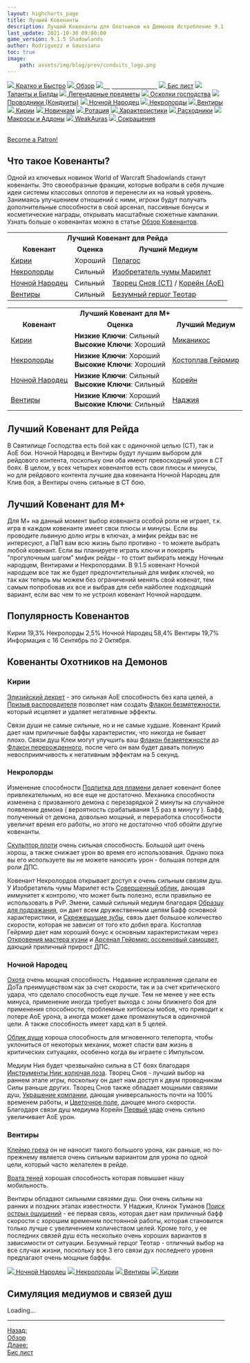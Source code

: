 ```yaml
---
layout: highcharts_page
title: Лучший Ковенанты
description: Лучший Ковенанты для Охотников на Демонов Истребление 9.1.5 PvE Shadowlands
last_update: 2021-10-30 09:00:00
game_version: 9.1.5 Shadowlands
author: Rodriguezz и Gaussiana
toc: true
image:
    path: assets/img/blog/prev/conduits_logo.png
---
```


<div id="smooth-nav-outer">
<a href="{{ site.url }}/guide/havoc/quick_faq.html"><img src="https://wow.zamimg.com/images/wow/icons/medium/wow_token01.jpg"> Кратко и Быстро</a>
<a href="{{ site.url }}/guide/havoc/overview.html"><img src="https://wow.zamimg.com/images/wow/icons/medium/inv_misc_spyglass_02.jpg"> Обзор</a>
<a href="{{ site.url }}/guide/havoc/best-covenant-shadowlands.html"><img src="https://wow.zamimg.com/images/wow/icons/medium/achievement_mythicdungeons_shadowlands.jpg"><span style="color: white;"> Лучший ковенант</span></a>
<a href="{{ site.url }}/guide/havoc/gear.html"><img src="https://wow.zamimg.com/images/wow/icons/medium/inv_chest_chain_03.jpg"> Бис лист</a>
<a href="{{ site.url }}/guide/havoc/talent-builds.html"><img src="https://wow.zamimg.com/images/wow/icons/medium/ability_marksmanship.jpg"> Таланты и Билды</a>
<a href="{{ site.url }}/guide/havoc/legendaries-shadowlands.html"><img src="https://wow.zamimg.com/images/wow/icons/medium/runesmith_icon.jpg"> Легендарные предметы</a>
<a href="{{ site.url }}/guide/havoc/domination-set-bonuses.html"><img src="https://wow.zamimg.com/images/wow/icons/medium/wow_token01.jpg"> Осколки господства</a>
<a href="{{ site.url }}/guide/havoc/conduits-shadowlands.html"><img src="https://wow.zamimg.com/images/wow/icons/medium/ability_rogue_rollthebones02.jpg"> Проводники (Кондуиты)</a>
<a href="{{ site.url }}/guide/havoc/night-fae.html"><img src="https://wow.zamimg.com/images/wow/icons/medium/ui_sigil_nightfae.jpg"> Ночной Народец</a>
<a href="{{ site.url }}/guide/havoc/necrolord.html"><img src="https://wow.zamimg.com/images/wow/icons/medium/ui_sigil_necrolord.jpg"> Некролорды</a>
<a href="{{ site.url }}/guide/havoc/venthyr.html"><img src="https://wow.zamimg.com/images/wow/icons/medium/ui_sigil_venthyr.jpg"> Вентиры</a>
<a href="{{ site.url }}/guide/havoc/kyrian.html"><img src="https://wow.zamimg.com/images/wow/icons/medium/ui_sigil_kyrian.jpg"> Кирии</a>
<a href="{{ site.url }}/guide/havoc/beginners.html"><img src="https://wow.zamimg.com/images/wow/icons/medium/spell_lifegivingseed.jpg"> Новичкам</a>
<a href="{{ site.url }}/guide/havoc/rotation-priority.html"><img src="https://wow.zamimg.com/images/wow/icons/medium/spell_mekkatorque_bot_bluegear.jpg"> Ротация</a>
<a href="{{ site.url }}/guide/havoc/stats.html"><img src="https://wow.zamimg.com/images/wow/icons/medium/inv_inscription_80_warscroll_intellect.jpg"> Характеристики</a>
<a href="{{ site.url }}/guide/havoc/consumables.html"><img src="https://wow.zamimg.com/images/wow/icons/medium/inv_potion_92.jpg"> Расходники</a>
<a href="{{ site.url }}/guide/havoc/macros-addons.html"><img src="https://wow.zamimg.com/images/wow/icons/medium/inv_eng_gearspringparts.jpg"> Макросы и Аддоны</a>
<a href="{{ site.url }}/guide/havoc/weakauras.html"><img src="https://wow.zamimg.com/images/wow/icons/medium/spell_holy_auramastery.jpg"> WeakAuras</a>
<a href="{{ site.url }}/guide/havoc/common-terms.html"><img src="https://wow.zamimg.com/images/wow/icons/medium/ui_chat.jpg"> Сокращения</a>
</div>
<br>

<a href="https://www.patreon.com/bePatron?u=43917749"  data-patreon-widget-type="become-patron-button">Become a Patron!</a><script async src="https://c6.patreon.com/becomePatronButton.bundle.js"></script>

## Что такое Ковенанты?

Одной из ключевых новинок World of Warcraft Shadowlands станут ковенанты. Это своеобразные фракции, которые вобрали в себя лучшие идеи системы классовых оплотов и перенесли их на новый уровень. Занимаясь улучшением отношений с ними, игроки будут получать дополнительные способности в свой арсенал, пассивные бонусы и косметические награды, открывать масштабные сюжетные кампании. Узнать больше о ковенантах можно в статье <a href="{{ site.url }}/blog/2020/10/22/covenant-abilities-shadowlands.html">Обзор Ковенантов</a>.

<div class="table-box" markdown="1">

<div style="text-align: -webkit-center; text-align: -moz-center;">
<table class="grid" style="width: 750px;">
<tbody>
<tr>
<td colspan="3" style="text-align: center;"><b>Лучший Ковенант для Рейда</b></td>
</tr>
<tr>
<td style="text-align: center;"><b>Ковенант</b></td>
<td style="text-align: center;"><b>Оценка</b></td>
<td style="text-align: center;"><b>Лучший Медиум</b></td>
</tr>
<tr>
<td><span class="q8"><a href="{{ site.url }}/guide/havoc/kyrian.html">Кирии</a></span></td>
<td>Хороший</td>
<td><a href="https://ru.wowhead.com/soulbind-calc/kyrian/pelagos/demon-hunter/AwaWZpYTBS0fCBUszwgldg4IIxUq-gglKu8INXYACA">Пелагос</a></td>
</tr>
<tr>
<td>
<a href="{{ site.url }}/guide/havoc/necrolord.html"><span class="r3">Некролорды</span></a></td>
<td>Сильный</td>
<td><a href="https://ru.wowhead.com/soulbind-calc/necrolord/plague-deviser-marileth/demon-hunter/AwaWZr4BJStvCBMFLR8IFTBfCCUszwgiFSr6CCUq7wg">Изобретатель чумы Марилет</a></td>
</tr>
<tr>
<td><span class="q4"><a href="{{ site.url }}/guide/havoc/night-fae.html">Ночной Народец</a></span></td>
<td>Сильный</td>
<td><a href="https://ru.wowhead.com/soulbind-calc/embed/night-fae/dreamweaver/demon-hunter/AwaZZr4BJStvCBMFLR8IFS0cCCUszwgiBSrvCCUq-gg">Творец Снов (СТ)</a> / 
<a href="https://ru.wowhead.com/soulbind-calc/night-fae/korayn/demon-hunter/AwaW6pYBBStvCBIFLR8IJUEmCCMVKvoIJSrvCDV2AAg">Корейн (АоЕ)</a></td>
</tr>
<tr>
<td><span class="q10"><a href="{{ site.url }}/guide/havoc/venthyr.html">Вентиры</a></span></td>
<td>Сильный</td>
<td><a href="https://ru.wowhead.com/soulbind-calc/venthyr/theotar-the-mad-duke/demon-hunter/AwaWZZYBJStvCBMFLR8IFSzPCCUwPAgiBSr6CBUq7wg">Безумный герцог Теотар</a></td>
</tr>
</tbody>
</table>
</div>

</div>

<div class="table-box" markdown="1">

<div style="text-align: -webkit-center; text-align: -moz-center;">
<table class="grid" style="width: 750px;">
<tbody>
<tr>
<td colspan="3" style="text-align: center;"><b>Лучший Ковенант для М+</b></td>
</tr>
<tr>
<td style="text-align: center;"><b>Ковенант</b></td>
<td style="text-align: center;"><b>Оценка</b>
</td>
<td style="text-align: center;"><b>Лучший Медиум</b></td>
</tr>
<tr>
<td><span class="q8"><a href="{{ site.url }}/guide/havoc/kyrian.html">Кирии</a></span></td>
<td><b>Низкие Ключи</b>: Сильный<br><b>Высокие Ключи</b>: Хороший</td>
<td><a href="https://ru.wowhead.com/soulbind-calc/kyrian/forgelite-prime-mikanikos/demon-hunter/AwaWapYBBStvCBIFLR8IJS-3CCMVKvoIJSrvCDV2AAg">Миканикос</a></td>
</tr>
<tr>
<td><a href="{{ site.url }}/guide/havoc/necrolord.html"><span class="r3">Некролорды</span></a></td>
<td><b>Низкие Ключи</b>: Хороший<br><b>Высокие Ключи</b>: Хороший</td>
<td><a href="https://ru.wowhead.com/soulbind-calc/necrolord/bonesmith-heirmir/demon-hunter/AwaW6pYBBStvCBIFLR8IJTBfCCMVKvoIJSrvCDV2AAg">Костоплав Гейрмир</a></td>
</tr>
<tr>
<td><span class="q4"><a href="{{ site.url }}/guide/havoc/night-fae.html">Ночной Народец</a></span></td>
<td><b>Низкие Ключи</b>: Сильный<br><b>Высокие Ключи</b>: Сильный</td>
<td><a href="https://ru.wowhead.com/soulbind-calc/night-fae/korayn/demon-hunter/AwaW6pYBBStvCBIFLR8IJUEmCCMVKvoIJSrvCDV2AAg">Корейн</a></td>
</tr>
<tr>
<td><span class="q10"><a href="{{ site.url }}/guide/havoc/venthyr.html">Вентиры</a></span></td>
<td><b>Низкие Ключи</b>: Хороший<br><b>Высокие Ключи</b>: Сильный</td>
<td><a href="https://ru.wowhead.com/soulbind-calc/venthyr/nadjia-the-mistblade/demon-hunter/AwaWqpYCBStvCCUszQgSBS0fCCUszwgiFSr6CCUq7wg">Наджия</a></td>
</tr>
</tbody>
</table>
</div>

</div>

## Лучший Ковенант для Рейда

В Святилище Господства есть бой как с одиночной целью (СТ), так и AoE бои. <span class="c12">Ночной Народец</span> и <span class="c6">Вентиры</span> будут лучшим выбором для рейдового контента, поскольку они оба имеют превосходный урон в СТ боях. 
В целом, у всех четырех ковенантов есть свои плюсы и минусы, но для рейдового контента лучшие два ковенанта <span class="c12">Ночной Народец</span> для Клив боя, а 
<span class="c6">Вентиры</span> очень сильные в СТ бою.

## Лучший Ковенант для М+

Для М+ на данный момент выбор ковенанта особой роли не играет, т.к. игра в каждом ковенанте имеет свои плюсы и минусы. Если вы проводите львиную долю игры в ключах, а мифик рейды вас не интересуют, 
а ПвП вам всю жизнь было противно - то можете выбрать любой ковенант. Если вы планируете играть ключи и покорять  "прогулочным шагом" мифик рейды - то стоит выбирать между 
<span class="c12">Ночным народцем</span>, <span class="c6">Вентирами</span> и <span class="c10">Некролордами</span>. 
В 9.1.5 ковенант <span class="c12">Ночной народцем</span> все так же будет предпочтительный для мифик ключей, 
но так как теперь мы можем без ограничений менять свой ковенат, тем самым попробовав их все и выбрав для себя найболее подходящий вариант, если вас чем то не устроил ковенант <span class="c12">Ночной народцем</span>.

## Популярность Ковенантов

<div><div class="top-covenants"><div><span class="covenant-kyrian icon-kyrian">Кирии 19,3% </span>
<span class="covenant-necrolord icon-necrolord">Некролорды 2,5% </span><span class="covenant-night-fae icon-night-fae">Ночной Народец 58,4% </span>
<span class="covenant-venthyr icon-venthyr">Вентиры 19,7% </span></div>
<div class="top-covenants-time">Информация с 16 Сентябрь по 2 Октября.</div></div></div>

## Ковенанты Охотников на Демонов

<h3 id="kyrian" class="heading-size-3"><span class="c8">Кирии</span></h3>

[Элизийский декрет](https://ru.wowhead.com/spell=306830) - это сильная АоЕ способность без капа целей, а [Призыв распорядителя](https://ru.wowhead.com/spell=324739) 
позволяет нам создать [Флакон безмятежности](https://ru.wowhead.com/item=177278), 
который исцеляет и удаляет негативные эффекты.

Связи души не самые сильные, но и не самые худшие. Ковенант Криий дает нам приличные баффы характеристик, что никогда не бывает плохо. 
Связи душ Клеи могут улучшить ваш [Флакон безмятежности](https://ru.wowhead.com/item=177278) до [Флакон перерожденного](https://ru.wowhead.com/spell=329776/), 
после чего он вам будет давать полную невосприимчивость к негативным эффектам на 5 секунд.

<h3 id="necrolord" class="heading-size-3"><span class="c10">Некролорды</span></h3>

Изменение способности [Подпитка для пламени](https://ru.wowhead.com/spell=329554) делает ковенант более привлекательным, но все еще не достаточно. 
Механика способности изменена с призванного демона с перезарядкой 2 минуты на случайное появление демона ( вероятность срабатывания 1,5 раз в минуту ). Бафф, 
полученный от демона, довольно мощный, и переработка способности увеличит время его работы, но этого не достаточно чтоб обойти другие ковенанты.

[Скульптор плоти](https://ru.wowhead.com/spell=324631/) очень сильная способность. Большой щит очень хорош, а также снижает урон во время его использования. 
Однако пока вы его используете вы не можете наносить урон - большая потеря для роли ДПС.

Ковенант Некролордов открывает доступ к очень сильным связям душ. У Изобретатель чумы Марилет есть [Совершенный облик](https://ru.wowhead.com/spell=323095), дающая иммунитет к контролю, 
что может быть полезно, если правильно ее использовать в PvP. 
Эмени, самый сильный медиум благодаря [Образцу для подражания](https://ru.wowhead.com/spell=342156/), он дает всем дружественным целям Бафф основной характеристики, и [Скрежещущие зубы](https://ru.wowhead.com/spell=323919/), 
связь дает большое количество скорости, которая не зависит от того кто добил врага. 
Костоплав Гейрмир дает нам хороший бонус к основным характеристикам через [Откровения мастера кузни](https://ru.wowhead.com/spell=326514) и [Арсенал Гейрмир: оссеиновый самоцвет](https://ru.wowhead.com/spell=326572/), дающий приличный прирост ДПС.

<h3 id="night-fae" class="heading-size-3"><span class="c12">Ночной Народец</span></h3>

[Охота](https://ru.wowhead.com/spell=323639) очень мощная способность. Недавние исправления сделали ее ДоТа преимуществом как за счет скорости, 
так и за счет критического удара, что сделало способность еще лучше. Тем не менее у нее есть минуса, применение иногда требует выхода с зоны ближнего боя для применения способности, 
проблемные хитбоксы мобов, что приводит к потере АоЕ урона, а иногда может даже промахнуться в одиночной цели. А также способность имеет хард кап в 5 целей.

[Облик души](https://ru.wowhead.com/spell=310143) хороша способность для мгновенного телепорта, чтобы уклониться от некоторых механик, может спасти вам жизнь в критических ситуациях, особенно когда вы играете с Импульсом.

Медиум Ния будет чрезвычайно сильна в СТ боях благодаря [Инструменты Нии: колючая лоза](https://ru.wowhead.com/spell=320659). 
Творец Снов - лучший выбор на раннем этапе игры, поскольку он дает нам доступ к двум проводникам Силы раньше других. 
Творец Снов также обладает мощными связями душ, [Украшение компании](https://ru.wowhead.com/spell=319210), дающая универсальность почти на 100% временем работы, и [Цветочное поле](https://ru.wowhead.com/spell=319191), дающее много скорости. 
Благодаря связи душ медиума Корейн [Первый удар](https://ru.wowhead.com/spell=325069/) очень сильно увеличивает АоЕ урон.

<h3 id="venthyr" class="heading-size-3"><span class="c6">Вентиры</span></h3>

[Клеймо греха](https://ru.wowhead.com/spell=317009/) он не наносит такого большого урона, как раньше, но по-прежнему является очень сильным вариантом для урона по одной цели, который часто желателен в рейде.

[Врата теней](https://ru.wowhead.com/spell=300728) хорошая способность которая повышает нашу мобильность.

Вентиры обладают сильными связями душ. Они очень сильны на ранних и поздних этапах известности. 
У Наджия, Клинок Туманов [Поиск острых ощущений](https://ru.wowhead.com/spell=331586/) - ее первая связь, которая дает нам приличный бафф скорости с хорошим временем постоянной работы, 
которая становится только лучше с увеличением количеством целей. Кроме того, у ее последних связей душ есть несколько очень хороших вариантов в зависимости от ситуации. 
Безумный герцог Теотар - отличный выбор на все случаи жизни, поскольку все 3 его связи дух последнего уровня предлагают очень мощные баффы.

<div id="smooth-nav-coven">
<a class="c12 cta-button" href="{{ site.url }}/guide/havoc/night-fae.html" style="border-color: #a330c9"><img src="https://wow.zamimg.com/images/wow/icons/medium/ui_sigil_nightfae.jpg"> Ночной Народец</a>
<a class="r3 cta-button" href="{{ site.url }}/guide/havoc/necrolord.html" style="border-color: #40bf40"><img src="https://wow.zamimg.com/images/wow/icons/medium/ui_sigil_necrolord.jpg"> Некролорды</a>
<a class="q10 cta-button" href="{{ site.url }}/guide/havoc/venthyr.html" style="border-color: #ff4040"><img src="https://wow.zamimg.com/images/wow/icons/medium/ui_sigil_venthyr.jpg"> Вентиры</a>
<a class="c8 cta-button" href="{{ site.url }}/guide/havoc/kyrian.html" style="border-color: #68ccef"><img src="https://wow.zamimg.com/images/wow/icons/medium/ui_sigil_kyrian.jpg"> Кирии</a>
</div>

## Симуляция медиумов и связей душ

<div id="bloodmallet_soul_binds" class="bloodmallet_chart" data-wow-class="demon_hunter" data-wow-spec="havoc" data-font-color="#eee" data-background-color="#222" data-fight-style="castingpatchwerk" data-type="soul_binds" data-entries="10000" data-language="ru">Loading...</div>

<hr>

<div class="minibox minibox-left"><a href="{{ site.url }}/guide/havoc/overview.html">Назад:<br>Обзор</a></div>
<div class="minibox"><a href="{{ site.url }}/guide/havoc/gear.html">Длаее:<br>Бис лист</a></div>

<br>